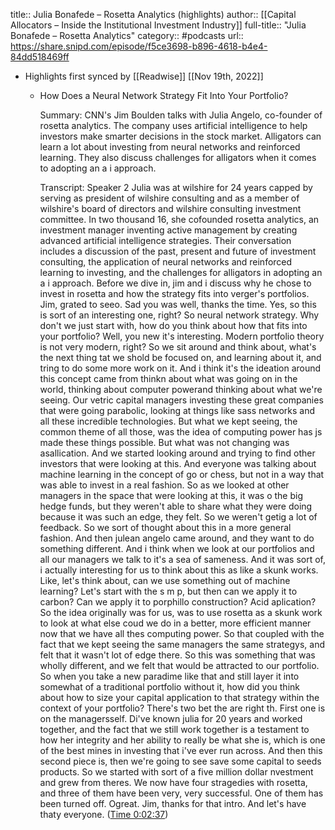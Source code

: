 title:: Julia Bonafede – Rosetta Analytics (highlights)
author:: [[Capital Allocators – Inside the Institutional Investment Industry]]
full-title:: "Julia Bonafede – Rosetta Analytics"
category:: #podcasts
url:: https://share.snipd.com/episode/f5ce3698-b896-4618-b4e4-84dd518469ff

- Highlights first synced by [[Readwise]] [[Nov 19th, 2022]]
	- How Does a Neural Network Strategy Fit Into Your Portfolio?
	  
	  Summary:
	  CNN's Jim Boulden talks with Julia Angelo, co-founder of rosetta analytics. The company uses artificial intelligence to help investors make smarter decisions in the stock market. Alligators can learn a lot about investing from neural networks and reinforced learning. They also discuss challenges for alligators when it comes to adopting an a i approach.
	  
	  Transcript:
	  Speaker 2
	  Julia was at wilshire for 24 years capped by serving as president of wilshire consulting and as a member of wilshire's board of directors and wilshire consulting investment committee. In two thousand 16, she cofounded rosetta analytics, an investment manager inventing active management by creating advanced artificial intelligence strategies. Their conversation includes a discussion of the past, present and future of investment consulting, the application of neural networks and reinforced learning to investing, and the challenges for alligators in adopting an a i approach. Before we dive in, jim and i discuss why he chose to invest in rosetta and how the strategy fits into verger's portfolios. Jim, grated to seeo. Sad you was well, thanks the time. Yes, so this is sort of an interesting one, right? So neural network strategy. Why don't we just start with, how do you think about how that fits into your portfolio? Well, you new it's interesting. Modern portfolio theory is not very modern, right? So we sit around and think about, what's the next thing tat we shold be focused on, and learning about it, and tring to do some more work on it. And i think it's the ideation around this concept came from thinkn about what was going on in the world, thinking about computer powerand thinking about what we're seeing. Our vetric capital managers investing these great companies that were going parabolic, looking at things like sass networks and all these incredible technologies. But what we kept seeing, the common theme of all those, was the idea of computing power has js made these things possible. But what was not changing was asallication. And we started looking around and trying to find other investors that were looking at this. And everyone was talking about machine learning in the concept of go or chess, but not in a way that was able to invest in a real fashion. So as we looked at other managers in the space that were looking at this, it was o the big hedge funds, but they weren't able to share what they were doing because it was such an edge, they felt. So we weren't getig a lot of feedback. So we sort of thought about this in a more general fashion. And then julean angelo came around, and they want to do something different. And i think when we look at our portfolios and all our managers we talk to it's a sea of sameness. And it was sort of, i actually interesting for us to think about this as like a skunk works. Like, let's think about, can we use something out of machine learning? Let's start with the s m p, but then can we apply it to carbon? Can we apply it to porphillo construction? Acid aplication? So the idea originally was for us, was to use rosetta as a skunk work to look at what else coud we do in a better, more efficient manner now that we have all thes computing power. So that coupled with the fact that we kept seeing the same managers the same strategys, and felt that it wasn't lot of edge there. So this was something that was wholly different, and we felt that would be attracted to our portfolio. So when you take a new paradime like that and still layer it into somewhat of a traditional portfolio without it, how did you think about how to size your capital application to that strategy within the context of your portfolio? There's two bet the are right th. First one is on the managersself. Di've known julia for 20 years and worked together, and the fact that we still work together is a testament to how her integrity and her ability to really be what she is, which is one of the best mines in investing that i've ever run across. And then this second piece is, then we're going to see save some capital to seeds products. So we started with sort of a five million dollar nvestment and grew from theres. We now have four stragedies with rosetta, and three of them have been very, very successful. One of them has been turned off. Ogreat. Jim, thanks for that intro. And let's have thaty everyone. ([Time 0:02:37](https://share.snipd.com/snip/d3a0a774-e714-4b7a-ba86-a0428ed5ef68))